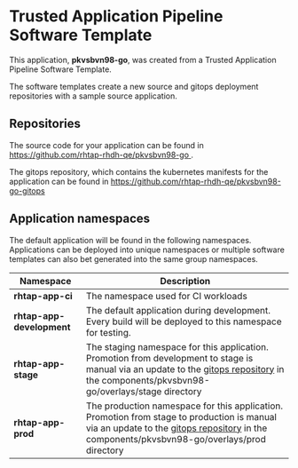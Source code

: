 # Trusted Application Pipeline Software Template

This application, **pkvsbvn98-go**, was created from a Trusted Application Pipeline Software Template.

The software templates create a new source and gitops deployment repositories with a sample source application. 

## Repositories

The source code for your application can be found in [https://github.com/rhtap-rhdh-qe/pkvsbvn98-go ](https://github.com/rhtap-rhdh-qe/pkvsbvn98-go ).
 
The gitops repository, which contains the kubernetes manifests for the application can be found in 
[https://github.com/rhtap-rhdh-qe/pkvsbvn98-go-gitops ](https://github.com/rhtap-rhdh-qe/pkvsbvn98-go-gitops ) 

## Application namespaces 

The default application will be found in the following namespaces. Applications can be deployed into unique namespaces or multiple software templates can also bet generated into the same group namespaces.  

|  Namespace   |  Description   |  
| -------- | -------- |
| **rhtap-app-ci** | The namespace used for CI workloads |
| **rhtap-app-development** | The default application during development. Every build will be deployed to this namespace for testing. |
| **rhtap-app-stage** | The staging namespace for this application. Promotion from development to stage is manual via an update to the [gitops repository](https://github.com/rhtap-rhdh-qe/pkvsbvn98-go-gitops ) in the components/pkvsbvn98-go/overlays/stage directory |
| **rhtap-app-prod** | The production namespace for this application. Promotion from stage to production is manual via an update to the [gitops repository](https://github.com/rhtap-rhdh-qe/pkvsbvn98-go-gitops ) in the components/pkvsbvn98-go/overlays/prod directory |